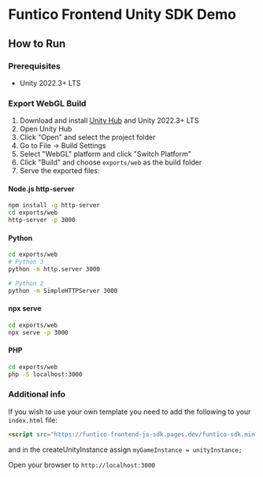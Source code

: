 # Funtico Frontend Unity SDK Demo

## How to Run

### Prerequisites
- Unity 2022.3+ LTS

### Export WebGL Build
1. Download and install [Unity Hub](https://unity.com/download) and Unity 2022.3+ LTS
2. Open Unity Hub
3. Click "Open" and select the project folder
4. Go to File → Build Settings
5. Select "WebGL" platform and click "Switch Platform"
6. Click "Build" and choose `exports/web` as the build folder
7. Serve the exported files:

#### Node.js http-server
```bash
npm install -g http-server
cd exports/web
http-server -p 3000
```

#### Python
```bash
cd exports/web
# Python 3
python -m http.server 3000

# Python 2
python -m SimpleHTTPServer 3000
```

#### npx serve
```bash
cd exports/web
npx serve -p 3000
```

#### PHP
```bash
cd exports/web
php -S localhost:3000
```

### Additional info
If you wish to use your own template you need to add the following to your `index.html` file:
```html
<script src="https://funtico-frontend-js-sdk.pages.dev/funtico-sdk.min.js">
```
and in the createUnityInstance assign `myGameInstance = unityInstance;`

Open your browser to `http://localhost:3000`

